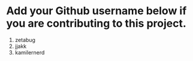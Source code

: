 # Add your Github username below if you are contributing to this project.

1. zetabug
1. jjakk
2. kamilernerd
